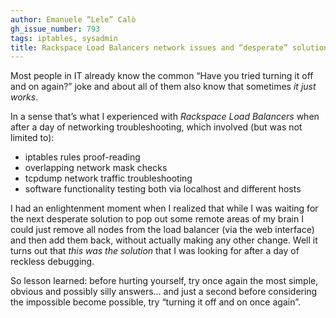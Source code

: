 ```yaml
---
author: Emanuele “Lele” Calò
gh_issue_number: 793
tags: iptables, sysadmin
title: Rackspace Load Balancers network issues and “desperate” solution
---
```




Most people in IT already know the common “Have you tried turning it off and on again?” joke and about all of them also know that sometimes *it just works*.

In a sense that’s what I experienced with *Rackspace Load Balancers* when after a day of networking troubleshooting, which involved (but was not limited to):

- iptables rules proof-reading
- overlapping network mask checks
- tcpdump network traffic troubleshooting
- software functionality testing both via localhost and different hosts

I had an enlightenment moment when I realized that while I was waiting for the next desperate solution to pop out some remote areas of my brain I could just remove all nodes from the load balancer (via the web interface) and then add them back, without actually making any other change. Well it turns out that *this was the solution* that I was looking for after a day of reckless debugging.

So lesson learned: before hurting yourself, try once again the most simple, obvious and possibly silly answers... and just a second before considering the impossible become possible, try “turning it off and on once again”.


